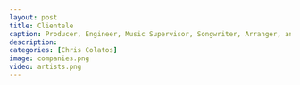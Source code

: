 ```yaml
---
layout: post
title: Clientele
caption: Producer, Engineer, Music Supervisor, Songwriter, Arranger, and Performer
description: 
categories: [Chris Colatos]
image: companies.png
video: artists.png
---
```

